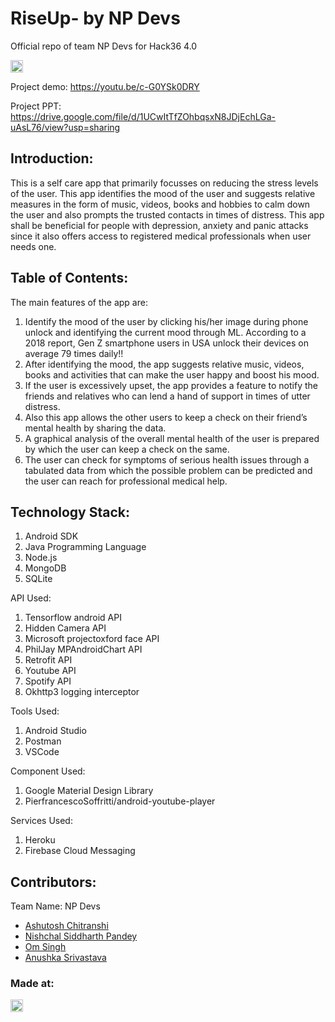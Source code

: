 # RiseUp- by NP Devs
Official repo of team NP Devs for Hack36 4.0 

<a href="https://hack36.com"> <img src="http://bit.ly/BuiltAtHack36" height=20px> </a>

Project demo: https://youtu.be/c-G0YSk0DRY

Project PPT: https://drive.google.com/file/d/1UCwItTfZOhbqsxN8JDjEchLGa-uAsL76/view?usp=sharing


## Introduction:
This is a self care app that primarily focusses on reducing the stress levels of the user. This app identifies the mood of the user and suggests relative measures in the form of music, videos, books and hobbies to calm down the user and also prompts the trusted contacts in times of distress. This app shall be beneficial for people with depression, anxiety and panic attacks since it also offers access to registered medical professionals when user needs one.
  
## Table of Contents:
  The main features of the app are:
  1) Identify the mood of the user by clicking his/her image during phone unlock and identifying the current mood through ML. According to a 2018 report, Gen Z smartphone users      in USA unlock their devices on average 79 times daily!!
  2) After identifying the mood, the app suggests relative music, videos, books and activities that can make the user happy and boost his mood.
  3) If the user is excessively upset, the app provides a feature to notify the friends and relatives who can lend a hand of support in times of utter distress.
  4) Also this app allows the other users to keep a check on their friend’s mental health by sharing the data.
  5) A graphical analysis of the overall mental health of the user is prepared by which the user can keep a check on the same.
  6) The user can check for symptoms of serious health issues through a tabulated data from which the possible problem can be predicted and the user can reach for professional        medical help.


## Technology Stack:
  1) Android SDK
  2) Java Programming Language
  3) Node.js
  4) MongoDB
  5) SQLite

  API Used:
  1) Tensorflow android API
  2) Hidden Camera API
  3) Microsoft projectoxford face API
  4) PhilJay MPAndroidChart API
  5) Retrofit API
  6) Youtube API
  7) Spotify API
  8) Okhttp3 logging interceptor

  Tools Used:
  1) Android Studio
  2) Postman
  3) VSCode

  Component Used:
  1) Google Material Design Library
  2) PierfrancescoSoffritti/android-youtube-player

  Services Used:
  1) Heroku
  2) Firebase Cloud Messaging
  

## Contributors:

Team Name: NP Devs

* [Ashutosh Chitranshi](https://github.com/ashu12chi)
* [Nishchal Siddharth Pandey](https://github.com/nisiddharth)
* [Om Singh](https://github.com/OmSingh5092)
* [Anushka Srivastava](https://github.com/Anushkaa-Srivastava)


### Made at:
<a href="https://hack36.com"> <img src="http://bit.ly/BuiltAtHack36" height=20px> </a>

